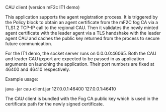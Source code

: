CAU client (version mF2c IT1 demo)

This application supports the agent registration process.  It is triggered by the Policy block to obtain an agent certificate from the mF2C fog CA via a TLS1.2 TCP-IP call to the regional CAU.  Then it validates the newly minted agent certificate with the leader agent via a TLS handshake with the leader agent CAU and caches the public key returned from the process to secure future communication. 

For the IT1 demo, the socket server runs on 0.0.0.0:46065.  Both the CAU and leader CAU ip:port are expected to be passed in as application arguments on launching the application.  Their port numbers are fixed at 46400 and 46410 respectively.

Example usage:

java -jar cau-client.jar 127.0.0.1:46400 127.0.0.1:46410 

The CAU client is bundled with the Fog CA public key which is used in the certificate path for the newly signed certificate.

